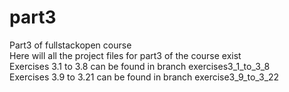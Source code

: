 # part3
Part3 of fullstackopen course\
Here will all the project files for part3 of the course exist\
Exercises 3.1 to 3.8 can be found in branch exercises3_1_to_3_8\
Exercises 3.9 to 3.21 can be found in branch exercise3_9_to_3_22
